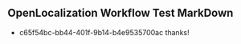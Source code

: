 ## OpenLocalization Workflow Test MarkDown
* c65f54bc-bb44-401f-9b14-b4e9535700ac thanks!

<!--HONumber=Sep16_HO1-->


